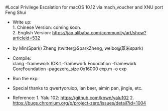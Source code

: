 #Local Privilege Escalation for macOS 10.12 via mach_voucher and XNU port Feng Shui

 * Write up:  
         1. Chinese Version: coming soon.   
         2. English Version: https://jaq.alibaba.com/community/art/show?articleid=532
 
 * by Min(Spark) Zheng (twitter@SparkZheng, weibo@蒸米spark)

 * Compile:  
  clang -framework IOKit -framework Foundation -framework CoreFoundation -pagezero_size 0x16000 exp.m -o exp

 * Run the exp:  


 * Special thanks to qwertyoruiop, ian beer, aimin pan, jingle, etc.
 
 * Reference: 1. Yalu 102: https://github.com/kpwn/yalu102
              2. https://bugs.chromium.org/p/project-zero/issues/detail?id=1004
 

